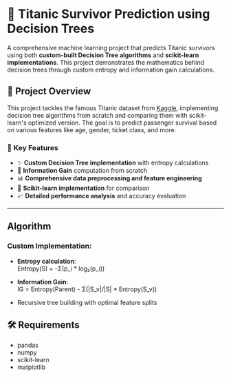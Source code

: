 # 🚢 Titanic Survivor Prediction using Decision Trees

A comprehensive machine learning project that predicts Titanic survivors using both **custom-built Decision Tree algorithms** and **scikit-learn implementations**. This project demonstrates the mathematics behind decision trees through custom entropy and information gain calculations.

## 🎯 Project Overview

This project tackles the famous Titanic dataset from [Kaggle](https://www.kaggle.com/c/titanic), implementing decision tree algorithms from scratch and comparing them with scikit-learn's optimized version. The goal is to predict passenger survival based on various features like age, gender, ticket class, and more.

### 🔑 Key Features

- ✨ **Custom Decision Tree implementation** with entropy calculations  
- 🔧 **Information Gain** computation from scratch  
- 📊 **Comprehensive data preprocessing and feature engineering**  
- 🚀 **Scikit-learn implementation** for comparison  
- 📈 **Detailed performance analysis** and accuracy evaluation  

---

## Algorithm

### Custom Implementation:

- **Entropy calculation**:  
  Entropy(S) = -Σ(p_i * log₂(p_i))

- **Information Gain**:  
  IG = Entropy(Parent) - Σ(|S_v|/|S| * Entropy(S_v))

- Recursive tree building with optimal feature splits

## 🛠 Requirements

- pandas  
- numpy  
- scikit-learn  
- matplotlib
